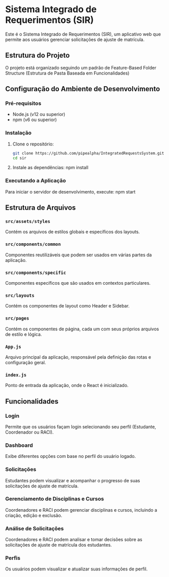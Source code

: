 # Sistema Integrado de Requerimentos (SIR)

Este é o Sistema Integrado de Requerimentos (SIR), um aplicativo web que permite aos usuários gerenciar solicitações de ajuste de matrícula.

## Estrutura do Projeto

O projeto está organizado seguindo um padrão de Feature-Based Folder Structure (Estrutura de Pasta Baseada em Funcionalidades)


## Configuração do Ambiente de Desenvolvimento

### Pré-requisitos

- Node.js (v12 ou superior)
- npm (v6 ou superior)

### Instalação

1. Clone o repositório:
   ```sh
   git clone https://github.com/pipealpha/IntegratedRequestsSystem.git
   cd sir

2. Instale as dependências:
    npm install

### Executando a Aplicação

Para iniciar o servidor de desenvolvimento, execute:
    npm start


## Estrutura de Arquivos

### `src/assets/styles`
Contém os arquivos de estilos globais e específicos dos layouts.

### `src/components/common`
Componentes reutilizáveis que podem ser usados em várias partes da aplicação.

### `src/components/specific`
Componentes específicos que são usados em contextos particulares.

### `src/layouts`
Contém os componentes de layout como Header e Sidebar.

### `src/pages`
Contém os componentes de página, cada um com seus próprios arquivos de estilo e lógica.

### `App.js`
Arquivo principal da aplicação, responsável pela definição das rotas e configuração geral.

### `index.js`
Ponto de entrada da aplicação, onde o React é inicializado.


## Funcionalidades

### Login
Permite que os usuários façam login selecionando seu perfil (Estudante, Coordenador ou RACI).

### Dashboard
Exibe diferentes opções com base no perfil do usuário logado.

### Solicitações
Estudantes podem visualizar e acompanhar o progresso de suas solicitações de ajuste de matrícula.

### Gerenciamento de Disciplinas e Cursos
Coordenadores e RACI podem gerenciar disciplinas e cursos, incluindo a criação, edição e exclusão.

### Análise de Solicitações
Coordenadores e RACI podem analisar e tomar decisões sobre as solicitações de ajuste de matrícula dos estudantes.

### Perfis
Os usuários podem visualizar e atualizar suas informações de perfil.
